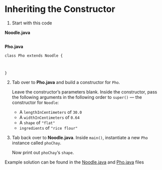 # Inheriting the Constructor

1. Start with this code

**Noodle.java**

```

```

**Pho.java**

```
class Pho extends Noodle {
  
  
  
}
```

2. Tab over to **Pho.java** and build a constructor for ```Pho```.

	Leave the constructor’s parameters blank. Inside the constructor, pass the following arguments in the following order to ```super()``` — the constructor for ```Noodle```:

	- A ```lengthInCentimeters``` of ```30.0```
	- A ```widthInCentimeters``` of ```0.64```
	- A ```shape``` of ```"flat"```
	- ```ingredients``` of ```"rice flour"```

3. Tab back over to **Noodle.java**. Inside ```main()```, instantiate a new ```Pho``` instance called ```phoChay```.

	Now print out ```phoChay```‘s ```shape```.


Example solution can be found in the [Noodle.java](https://github.com/keldavis/Java-Practice/blob/master/Foundations/9.%20Inheritance/Inheriting%20the%20Constructor/Noodle.java) and [Pho.java](https://github.com/keldavis/Java-Practice/blob/master/Foundations/9.%20Inheritance/Inheriting%20the%20Constructor/Pho.java) files